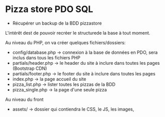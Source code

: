 # Pizza store PDO SQL

- Récupérer un backup de la BDD pizzastore

L'intérêt dest de pouvoir recréer le structurede la base à tout moment.

Au niveau du PHP, on va créer quelques fichiers/dossiers:
- config/database.php -> connexion à la base de données en PDO, sera inclus dans tous les fichiers PHP
- partials/header.php -> le header du site à inclure dans toutes les pages (Bootstrap CDN)
- partials/footer.php -> le footer du site à inclure dans toutes les pages
- index.php -> la page accueil du site
- pizza_list.php -> lister toutes les pizzas de la BDD
- pizza_single.php -> la page d'une seule pizza


Au niveau du front
- assets/ -> dossier qui contiendra le CSS, le JS, les images,
